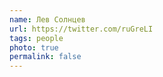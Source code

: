 ```yaml
---
name: Лев Солнцев
url: https://twitter.com/ruGreLI
tags: people
photo: true
permalink: false
---
```

